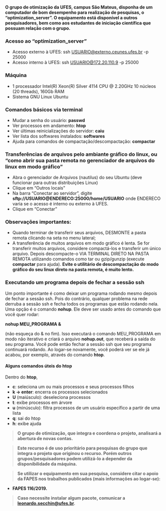 <!-- ## ATENÇÃO: SERVIDOR INDISPONÍVEL NO MOMENTO. Não há previsão para o retorno. -->

**O grupo de otimização da UFES, campus São Mateus, disponha de um computador de bom desempenho para realização de pesquisas, o “optimization_server”. O equipamento está disponível a outros pesquisadores, bem como aos estudantes de iniciação científica que possuam relação com o grupo.**

### Acesso ao “optimization_server”

- Acesso externo à UFES: ssh USUARIO@externo.ceunes.ufes.br -p 25000
- Acesso interno à UFES: ssh USUARIO@172.20.110.9 -p 25000

### Máquina

- 1 processador Intel(R) Xeon(R) Silver 4114 CPU @ 2.20GHz 10 núcleos (20 threads), 160Gb RAM
- Sistema GNU Linux Ubuntu

### Comandos básicos via terminal

- Mudar a senha do usuário: **passwd**
- Ver processos em andamento: **htop**
- Ver últimas reinicializações do servidor: **caiu**
- Ver lista dos softwares instalados: **softwares**
- Ajuda para comandos de compactação/descompactação: **compactar**

### Transferências de arquivos pelo ambiante gráfico do linux, ou “como abrir sua pasta remota no gerenciador de arquivos do linux em modo gráfico”

- Abra o gerenciador de Arquivos (nautilus) do seu Ubuntu (deve funcionar para outras distribuições Linux)
- Clique em “Outros locais”
- Na barra “Conectar ao servidor”, digite **sftp://USUARIO@ENDERECO:25000/home/USUARIO** onde ENDERECO varia se o acesso é interno ou externo à UFES.
- Clique em “Conectar”

### Observações importantes:

- Quando terminar de transferir seus arquivos, DESMONTE a pasta remota clicando na seta no menu lateral;
- A transferência de muitos arquivos em modo gráfico é lenta. Se for transferir muitos arquivos, considere compactá-los e transferir um único arquivo.
Depois descompacte-o VIA TERMINAL DIRETO NA PASTA REMOTA utilizando comandos como tar ou gzip/gunzip (execute **compactar** para ajuda).
**Evite o utilitário de descompactação do modo gráfico do seu linux direto na pasta remota, é muito lento.**

### Executando um programa depois de fechar a sessão ssh

Um ponto importante é como deixar um programa rodando mesmo depois de fechar a sessão ssh. Pois do contrário, qualquer problema na rede derruba a sessão ssh e fecha todos os programas que estão rodando nela. Uma opção é o comando **nohup**. Ele deve ser usado antes do 
comando que você quer rodar:

**nohup MEU_PROGRAMA &**

(não esqueça do & no fim). Isso executará o comando MEU_PROGRAMA em modo não iterativo e criará o arquivo **nohup.out**, que receberá 
a saída do seu programa. Você pode então fechar a sessão ssh que seu programa continuará rodando. Ao logar-se novamente, você poderá ver se ele 
já acabou, por exemplo, através do comando **htop**.

#### Alguns comandos úteis do htop

Dentro do **htop**,
- **c**: seleciona um ou mais processos e seus processos filhos
- **k -> enter**: encerra os processos selecionados
- **U** (maiúsculo): deseleciona processos
- **t**: exibe processos em árvore
- **u** (minúsculo): filtra processos de um usuário específico a partir de uma lista
- **q**: sai do htop
- **h**: exibe ajuda

> **O grupo de otimização, que integra e coordena o projeto, analisará a abertura de novas contas.**

> **Este recurso é de uso prioritário para pesquisas do grupo que integra o projeto que originou o recurso. 
Porém outros grupos/pesquisadores podem utilizá-lo a depender da disponibilidade da máquina.**

> **Se utilizar o equipamento em sua pesquisa, considere citar o apoio da FAPES nos trabalhos publicados (mais informações ao logar-se):**
- **FAPES 116/2019.**

> **Caso necessite instalar algum pacote, comunicar a leonardo.secchin@ufes.br.**
